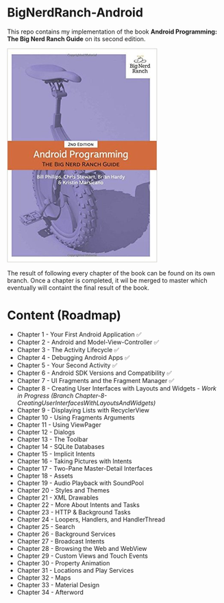 # BigNerdRanch-Android


This repo contains my implementation of the book **Android Programming: The Big Nerd Ranch Guide** on its second edition.

![](cover.jpg)

The result of following every chapter of the book can be found on its own branch. Once a chapter is completed, it wil be merged to master which eventually will containt the final result of the book.

Content (Roadmap)
=================

* Chapter 1 - Your First Android Application ✅
* Chapter 2 - Android and Model-View-Controller ✅
* Chapter 3 - The Activity Lifecycle ✅
* Chapter 4 - Debugging Android Apps ✅
* Chapter 5 - Your Second Activity ✅
* Chapter 6 - Android SDK Versions and Compatibility ✅
* Chapter 7 - UI Fragments and the Fragment Manager ✅
* Chapter 8 - Creating User Interfaces with Layouts and Widgets - *Work in Progress (Branch Chapter-8-CreatingUserInterfacesWithLayoutsAndWidgets)*
* Chapter 9 - Displaying Lists with RecyclerView
* Chapter 10 - Using Fragments Arguments
* Chapter 11 - Using ViewPager
* Chapter 12 - Dialogs
* Chapter 13 - The Toolbar
* Chapter 14 - SQLite Databases
* Chapter 15 - Implicit Intents
* Chapter 16 - Taking Pictures with Intents
* Chapter 17 - Two-Pane Master-Detail Interfaces
* Chapter 18 - Assets
* Chapter 19 - Audio Playback with SoundPool
* Chapter 20 - Styles and Themes
* Chapter 21 - XML Drawables
* Chapter 22 - More About Intents and Tasks
* Chapter 23 - HTTP & Background Tasks
* Chapter 24 - Loopers, Handlers, and HandlerThread
* Chapter 25 - Search
* Chapter 26 - Background Services
* Chapter 27 - Broadcast Intents
* Chapter 28 - Browsing the Web and WebView
* Chapter 29 - Custom Views and Touch Events
* Chapter 30 - Property Animation
* Chapter 31 - Locations and Play Services
* Chapter 32 - Maps
* Chapter 33 - Material Design
* Chapter 34 - Afterword


